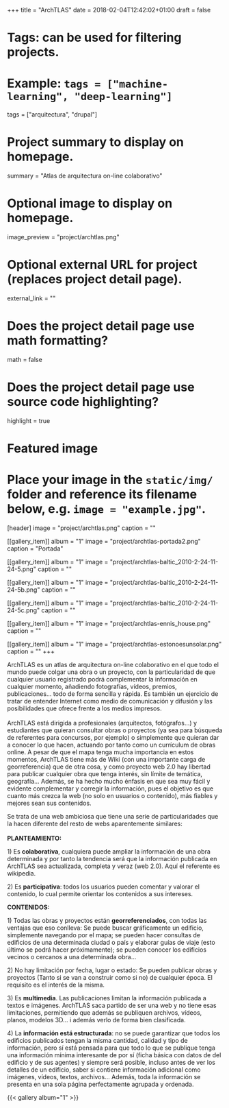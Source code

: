 +++
title = "ArchTLAS"
date = 2018-02-04T12:42:02+01:00
draft = false

# Tags: can be used for filtering projects.
# Example: `tags = ["machine-learning", "deep-learning"]`
tags = ["arquitectura", "drupal"]

# Project summary to display on homepage.
summary = "Atlas de arquitectura on-line colaborativo"

# Optional image to display on homepage.
image_preview = "project/archtlas.png"

# Optional external URL for project (replaces project detail page).
external_link = ""

# Does the project detail page use math formatting?
math = false

# Does the project detail page use source code highlighting?
highlight = true

# Featured image
# Place your image in the `static/img/` folder and reference its filename below, e.g. `image = "example.jpg"`.
[header]
image = "project/archtlas.png"
caption = ""


[[gallery_item]]
album = "1"
image = "project/archtlas-portada2.png"
caption = "Portada"

[[gallery_item]]
album = "1"
image = "project/archtlas-baltic_2010-2-24-11-24-5.png"
caption = ""

[[gallery_item]]
album = "1"
image = "project/archtlas-baltic_2010-2-24-11-24-5b.png"
caption = ""

[[gallery_item]]
album = "1"
image = "project/archtlas-baltic_2010-2-24-11-24-5c.png"
caption = ""

[[gallery_item]]
album = "1"
image = "project/archtlas-ennis_house.png"
caption = ""

[[gallery_item]]
album = "1"
image = "project/archtlas-estonoesunsolar.png"
caption = ""
+++

ArchTLAS es un atlas de arquitectura on-line colaborativo en el que todo el mundo puede colgar una obra o un proyecto, con la particularidad de que cualquier usuario registrado podrá complementar la información en cualquier momento, añadiendo fotografías, vídeos, premios, publicaciones... todo de forma sencilla y rápida. Es también un ejercicio de tratar de entender Internet como medio de comunicación y difusión y las posibilidades que ofrece frente a los medios impresos.<br><br>ArchTLAS está dirigida a profesionales (arquitectos, fotógrafos...) y estudiantes que quieran consultar obras o proyectos (ya sea para búsqueda de referentes para concursos, por ejemplo) o simplemente que quieran dar a conocer lo que hacen, actuando por tanto como un currículum de obras online. A pesar de que el mapa tenga mucha importancia en estos momentos, ArchTLAS tiene más de Wiki (con una importante carga de georreferencia) que de otra cosa, y como proyecto web 2.0 hay libertad para publicar cualquier obra que tenga interés, sin límite de temática, geografía... Además, se ha hecho mucho énfasis en que sea muy fácil y evidente complementar y corregir la información, pues el objetivo es que cuanto más crezca la web (no solo en usuarios o contenido), más fiables y mejores sean sus contenidos.</p>
<p>Se trata de una web ambiciosa que tiene una serie de particularidades que la hacen diferente del resto de webs aparentemente similares:<br><br><strong>PLANTEAMIENTO:</strong>
</p><p>1) Es <strong>colaborativa</strong>, cualquiera puede ampliar la información de una obra determinada y por tanto la tendencia será que la información publicada en ArchTLAS sea actualizada, completa y veraz (web 2.0). Aquí el referente es wikipedia.</p>
<p>2) Es <strong>participativa</strong>: todos los usuarios pueden comentar y valorar el contenido, lo cual permite orientar los contenidos a sus intereses.</p>
<p><strong>CONTENIDOS:</strong></p>
<p>1) Todas las obras y proyectos están <strong>georreferenciados</strong>, con todas las ventajas que eso conlleva: Se puede buscar gráficamente un edificio, simplemente navegando por el mapa; se pueden hacer consultas de edificios de una determinada ciudad o país y elaborar guías de viaje (esto último se podrá hacer próximamente); se pueden conocer los edificios vecinos o cercanos a una determinada obra...</p>
<p>2) No hay limitación por fecha, lugar o estado: Se pueden publicar obras y proyectos (Tanto si se van a construir como si no) de cualquier época. El requisito es el interés de la misma.</p>
<p>3) Es <strong>multimedia</strong>. Las publicaciones limitan la información publicada a textos e imágenes. ArchTLAS saca partido de ser una web y no tiene esas limitaciones, permitiendo que además se publiquen archivos, vídeos, planos, modelos 3D... i además verlo de forma bien clasificada.</p>
<p>4) La <strong>información está estructurada</strong>: no se puede garantizar que todos los edificios publicados tengan la misma cantidad, calidad y tipo de información, pero sí está pensada para que todo lo que se publique tenga una información mínima interesante de por sí (ficha básica con datos de del edificio y de sus agentes) y siempre será posible, incluso antes de ver los detalles de un edificio, saber si contiene información adicional como imágenes, vídeos, textos, archivos... Además, toda la información se presenta en una sola página perfectamente agrupada y ordenada.</p>

{{< gallery album="1" >}}
